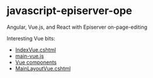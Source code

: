 # javascript-episerver-ope
Angular, Vue.js, and React with Episerver on-page-editing

Interesting Vue bits:
- [IndexVue.cshtml](https://github.com/DrewNull/javascript-episerver-ope/blob/master/src/ClassicalMusicShop/ClassicalMusicShop.Website/Features/SheetMusic/Views/IndexVue.cshtml)
- [main-vue.js](https://github.com/DrewNull/javascript-episerver-ope/blob/master/src/ClassicalMusicShop/ClassicalMusicShop.Website/Static/js/main-vue.js)
- [Vue components](https://github.com/DrewNull/javascript-episerver-ope/tree/master/src/ClassicalMusicShop/ClassicalMusicShop.Website/Static/js/vue)
- [MainLayoutVue.cshtml](https://github.com/DrewNull/javascript-episerver-ope/blob/master/src/ClassicalMusicShop/ClassicalMusicShop.Website/Features/Layout/Views/MainLayoutVue.cshtml)
